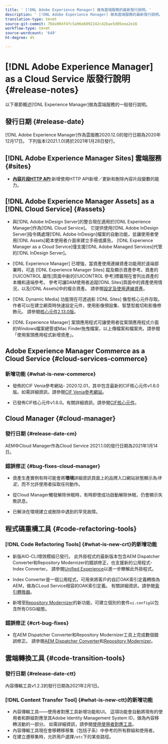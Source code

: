 ```yaml
---
title: ' [!DNL Adobe Experience Manager] 做為雲端服務的最新發行說明。'
description: ' [!DNL Adobe Experience Manager] 做為雲端服務的最新發行說明。'
translation-type: tm+mt
source-git-commit: 76da904f4fc5a96e6892242c42bae5d05eea2e16
workflow-type: tm+mt
source-wordcount: '649'
ht-degree: 4%

---
```



# [!DNL Adobe Experience Manager] as a Cloud Service 版發行說明 {#release-notes}

以下章節概述[!DNL Experience Manager]做為雲端服務的一般發行說明。

## 發行日期 {#release-date}

[!DNL Adobe Experience Manager]作為雲服務2020.12.0的發行日期為2020年12月17日。
下列版本(2021.1.0)將於2021年1月28日發行。

## [!DNL Adobe Experience Manager Sites] 雲端服務  {#sites}

* **[內容片段HTTP API](/help/assets/content-fragments/assets-api-content-fragments.md)**:新增使用HTTP API新增／更新和刪除內容片段變數的能力。

## [!DNL Adobe Experience Manager Assets] as a [!DNL Cloud Service] {#assets}

* 與[!DNL Adobe InDesign Server]的整合現在適用於[!DNL Experience Manager]作為[!DNL Cloud Service]。 它提供使用[!DNL Adobe InDesign Server]指令碼處理[!DNL Adobe InDesign]檔案的自動功能，並讓使用者使用[!DNL Assets]範本使用者介面來建立手冊或廣告。 [!DNL Experience Manager as a Cloud Service]僅支援[!DNL Adobe Managed Services]代管的[!DNL InDesign Server]。<!-- TBD: Add link to article. -->

* [!DNL Experience Manager] 已增強，當資產使用連線資產功能用於遠端部署時，可追 [!DNL Experience Manager Sites] 蹤及顯示資產參考。資產的[!UICONTROL 屬性]頁面中新的[!UICONTROL 參考]標籤現在會列出資產的本機和遠端參考。 參考可讓DAM使用者追蹤[!DNL Sites]頁面中的資產使用情況，以及[!DNL Assets]中的複合資產。 請參閱[設定及使用連線資產](/help/assets/use-assets-across-connected-assets-instances.md)。

* [!DNL Dynamic Media] 功能現在可透過影 [!DNL Sites] 像型核心元件存取。作者可以在建立網頁時快速設定元件，使用影像預設集、智慧型裁切和影像修飾元。 請參閱[核心元件2.13.0版](https://github.com/adobe/aem-core-wcm-components/releases/tag/core.wcm.components.reactor-2.13.0)。

* [!DNL Experience Manager] 案頭應用程式可讓使用者從案頭應用程式介面的Windows檔案總管或Mac Finder拖曳檔案，以上傳檔案和檔案夾。請參閱「使用案頭應用程式新增資產」。[](https://experienceleague.adobe.com/docs/experience-manager-desktop-app/using/using.html#upload-and-add-new-assets-to-aem)

## Adobe Experience Manager Commerce as a Cloud Service {#cloud-services-commerce}

### 新增功能 {#what-is-new-commerce}

* 發佈的CIF Venia參考網站- 2020.12.01，其中包含最新的CIF核心元件v1.6.0版。如需詳細資訊，請參閱[CIF Venia參考網站](https://github.com/adobe/aem-cif-guides-venia/releases/tag/venia-2020.12.01)。

* 已發佈CIF核心元件v1.6.0。有關詳細資訊，請參閱[CIF核心元件](https://github.com/adobe/aem-core-cif-components/releases/tag/core-cif-components-reactor-1.6.0)。

## Cloud Manager {#cloud-manager}

### 發行日期 {#release-date-cm}

AEM中Cloud Manager作為Cloud Service 2021.1.0的發行日期為2021年1月14日。

### 錯誤修正 {#bug-fixes-cloud-manager}

* 資產生產實例有時可能會將&#x200B;**環境**&#x200B;詳細資訊頁面上的品牌入口網站狀態顯示為&#x200B;*待定*，而不允許使用者採取任何動作。

* 從Cloud Manager觸發解除休眠時，有時即使成功啟動解除休眠，仍會顯示失敗訊息。

* 已解決在環境建立或刪除中遇到的罕見故障。

## 程式碼重構工具 {#code-refactoring-tools}

### [!DNL Code Refactoring Tools] {#what-is-new-crt}的新增功能

* 新版AIO-CLI增效模組已發行。 此外掛程式的最新版本包含AEM Dispatcher Converter和Repository Modernizer的錯誤修正，也支援新的公用程式- Index Converter。 請參閱[Unified Experience](https://experienceleague.adobe.com/docs/experience-manager-cloud-service/moving/refactoring-tools/unified-experience.html?lang=en#benefits)以進一步瞭解此外掛程式。

* Index Converter是一個公用程式，可用來將客戶的自訂OAK索引定義轉換為AEM，做為CLoud Service相容的OAK索引定義。 有關詳細資訊，請參閱[索引轉換器](https://github.com/adobe/aem-cloud-service-source-migration/tree/master/packages/index-converter)。

* 新增至[Repository Modernizer](https://github.com/adobe/aem-cloud-service-source-migration/tree/master/packages/repository-modernizer)的新功能，可建立個別的套件`ui.config`以包含所有OSGi組態。

### 錯誤修正 {#crt-bug-fixes}

* 在AEM Dispatcher Converter和Repository Modernizer工具上完成數個錯誤修正。 請參閱[AEM Dispatcher Converter](https://github.com/adobe/aem-cloud-service-source-migration/tree/master/packages/dispatcher-converter)和[Repository Modernizer](https://github.com/adobe/aem-cloud-service-source-migration/tree/master/packages/repository-modernizer)。

## 雲端轉換工具 {#code-transition-tools}

### 發行日期 {#release-date-ctt}

內容傳輸工具v1.2.2的發行日期為2021年2月1日。

### [!DNL Content Transfer Tool] {#what-is-new-ctt}的新增功能

* 內容傳輸工具——使用者對應工具新增功能和UI。 這項功能會自動將現有的使用者和群組對應至其Adobe Identity Management System ID，做為內容移轉活動的一部分。 如需詳細資訊，請參閱[使用使用者對應工具](https://experienceleague.adobe.com/docs/experience-manager-cloud-service/moving/cloud-migration/content-transfer-tool/using-user-mapping-tool.html)。
* 內容傳輸工具現在會移轉移移集（包括子系）中參考的所有群組和使用者。
* 在建立遷移集時，允許用戶選擇`/etc`下的某些路徑。
